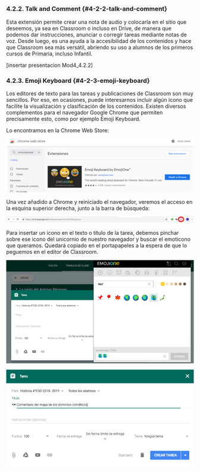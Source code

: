## 

### 4.2.2\. Talk and Comment {#4-2-2-talk-and-comment}

Esta extensión permite crear una nota de audio y colocarla en el sitio que deseemos, ya sea en Classroom o incluso en Drive, de manera que podemos dar instrucciones, anunciar o corregir tareas mediante  notas de voz. Desde luego, es una ayuda a la accesibilidad de los contenidos y hace que Classroom sea más versátil, abriendo su uso a alumnos de los primeros cursos de Primaria, incluso Infantil.  

[insertar presentacion Mod4_4.2.2]

### 4.2.3\. Emoji Keyboard {#4-2-3-emoji-keyboard}

Los editores de texto para las tareas y publicaciones de Classroom son muy sencillos. Por eso, en ocasiones, puede interesarnos incluir algún icono que facilite la visualización y clasificación de los contenidos.  Existen diversos complementos para el navegador Google Chrome que permiten precisamente esto, como por ejemplo Emoji Keyboard.

Lo encontramos en la Chrome Web Store:

![](images/image15.png)

Una vez añadido a Chrome y reiniciado el navegador, veremos el acceso en la esquina superior derecha, junto a la barra de búsqueda:

![](images/image4.png)

Para insertar un icono en el texto o título de la tarea, debemos pinchar sobre ese icono del unicornio de nuestro  navegador y buscar el emoticono que queramos. Quedará copiado en el portapapeles a la espera de que lo peguemos en el editor de Classroom.

![](images/image31.png) 

![](images/image14.png)